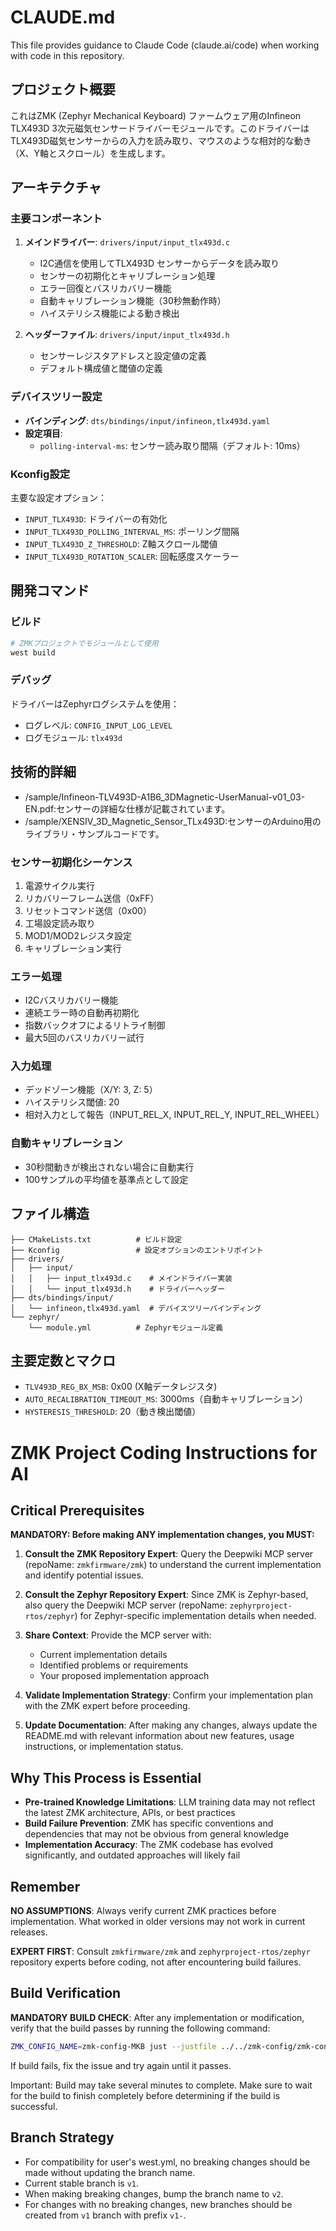 # CLAUDE.md

This file provides guidance to Claude Code (claude.ai/code) when working with code in this repository.

## プロジェクト概要

これはZMK (Zephyr Mechanical Keyboard) ファームウェア用のInfineon TLX493D 3次元磁気センサードライバーモジュールです。このドライバーはTLX493D磁気センサーからの入力を読み取り、マウスのような相対的な動き（X、Y軸とスクロール）を生成します。

## アーキテクチャ

### 主要コンポーネント

1. **メインドライバー**: `drivers/input/input_tlx493d.c`
   - I2C通信を使用してTLX493D センサーからデータを読み取り
   - センサーの初期化とキャリブレーション処理
   - エラー回復とバスリカバリー機能
   - 自動キャリブレーション機能（30秒無動作時）
   - ハイステリシス機能による動き検出

2. **ヘッダーファイル**: `drivers/input/input_tlx493d.h`
   - センサーレジスタアドレスと設定値の定義
   - デフォルト構成値と閾値の定義

### デバイスツリー設定

- **バインディング**: `dts/bindings/input/infineon,tlx493d.yaml`
- **設定項目**:
  - `polling-interval-ms`: センサー読み取り間隔（デフォルト: 10ms）

### Kconfig設定

主要な設定オプション：
- `INPUT_TLX493D`: ドライバーの有効化
- `INPUT_TLX493D_POLLING_INTERVAL_MS`: ポーリング間隔
- `INPUT_TLX493D_Z_THRESHOLD`: Z軸スクロール閾値
- `INPUT_TLX493D_ROTATION_SCALER`: 回転感度スケーラー

## 開発コマンド

### ビルド
```bash
# ZMKプロジェクトでモジュールとして使用
west build
```

### デバッグ
ドライバーはZephyrログシステムを使用：
- ログレベル: `CONFIG_INPUT_LOG_LEVEL`
- ログモジュール: `tlx493d`

## 技術的詳細
- /sample/Infineon-TLV493D-A1B6_3DMagnetic-UserManual-v01_03-EN.pdf:センサーの詳細な仕様が記載されています。
- /sample/XENSIV_3D_Magnetic_Sensor_TLx493D:センサーのArduino用のライブラリ・サンプルコードです。

### センサー初期化シーケンス

1. 電源サイクル実行
2. リカバリーフレーム送信（0xFF）
3. リセットコマンド送信（0x00）
4. 工場設定読み取り
5. MOD1/MOD2レジスタ設定
6. キャリブレーション実行

### エラー処理
- I2Cバスリカバリー機能
- 連続エラー時の自動再初期化
- 指数バックオフによるリトライ制御
- 最大5回のバスリカバリー試行

### 入力処理
- デッドゾーン機能（X/Y: 3, Z: 5）
- ハイステリシス閾値: 20
- 相対入力として報告（INPUT_REL_X, INPUT_REL_Y, INPUT_REL_WHEEL）

### 自動キャリブレーション
- 30秒間動きが検出されない場合に自動実行
- 100サンプルの平均値を基準点として設定

## ファイル構造

```
├── CMakeLists.txt          # ビルド設定
├── Kconfig                 # 設定オプションのエントリポイント
├── drivers/
│   ├── input/
│   │   ├── input_tlx493d.c    # メインドライバー実装
│   │   └── input_tlx493d.h    # ドライバーヘッダー
├── dts/bindings/input/
│   └── infineon,tlx493d.yaml  # デバイスツリーバインディング
└── zephyr/
    └── module.yml          # Zephyrモジュール定義
```

## 主要定数とマクロ

- `TLV493D_REG_BX_MSB`: 0x00 (X軸データレジスタ)
- `AUTO_RECALIBRATION_TIMEOUT_MS`: 3000ms（自動キャリブレーション）
- `HYSTERESIS_THRESHOLD`: 20（動き検出閾値）

# ZMK Project Coding Instructions for AI

## Critical Prerequisites

**MANDATORY: Before making ANY implementation changes, you MUST:**

1. **Consult the ZMK Repository Expert**: Query the Deepwiki MCP server (repoName: `zmkfirmware/zmk`) to understand the current implementation and identify potential issues.

2. **Consult the Zephyr Repository Expert**: Since ZMK is Zephyr-based, also query the Deepwiki MCP server (repoName: `zephyrproject-rtos/zephyr`) for Zephyr-specific implementation details when needed.

3. **Share Context**: Provide the MCP server with:
   - Current implementation details
   - Identified problems or requirements
   - Your proposed implementation approach

4. **Validate Implementation Strategy**: Confirm your implementation plan with the ZMK expert before proceeding.

5. **Update Documentation**: After making any changes, always update the README.md with relevant information about new features, usage instructions, or implementation status.

## Why This Process is Essential

- **Pre-trained Knowledge Limitations**: LLM training data may not reflect the latest ZMK architecture, APIs, or best practices
- **Build Failure Prevention**: ZMK has specific conventions and dependencies that may not be obvious from general knowledge
- **Implementation Accuracy**: The ZMK codebase has evolved significantly, and outdated approaches will likely fail

## Remember

**NO ASSUMPTIONS**: Always verify current ZMK practices before implementation. What worked in older versions may not work in current releases.

**EXPERT FIRST**: Consult `zmkfirmware/zmk` and `zephyrproject-rtos/zephyr` repository experts before coding, not after encountering build failures.

## Build Verification

**MANDATORY BUILD CHECK**: After any implementation or modification, verify that the build passes by running the following command:

```bash
ZMK_CONFIG_NAME=zmk-config-MKB just --justfile ../../zmk-config/zmk-config-MKB-1/Justfile  --working-directory ../.. build MKB_L_RZT -S zmk-usb-logging
```

If build fails, fix the issue and try again until it passes.

Important: Build may take several minutes to complete. Make sure to wait for the build to finish completely before determining if the build is successful.


## Branch Strategy

- For compatibility for user's west.yml, no breaking changes should be made without updating the branch name.
- Current stable branch is `v1`.
- When making breaking changes, bump the branch name to `v2`.
- For changes with no breaking changes, new branches should be created from `v1` branch with prefix `v1-`.
